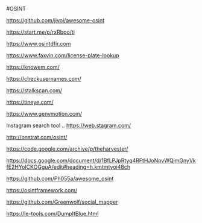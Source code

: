 #OSINT

https://github.com/jivoi/awesome-osint

https://start.me/p/rxRbpo/ti

https://www.osintdfir.com

https://www.faxvin.com/license-plate-lookup

https://knowem.com/

https://checkusernames.com/

https://stalkscan.com/

https://tineye.com/

https://www.genymotion.com/

Instagram search tool .. https://web.stagram.com/

http://onstrat.com/osint/

https://code.google.com/archive/p/theharvester/

https://docs.google.com/document/d/1BfLPJpRtyq4RFtHJoNpvWQjmGnyVkfE2HYoICKOGguA/edit#heading=h.kmtmtyoi48ch

https://github.com/Ph055a/awesome_osint

https://osintframework.com/

https://github.com/Greenwolf/social_mapper

https://le-tools.com/DumpItBlue.html